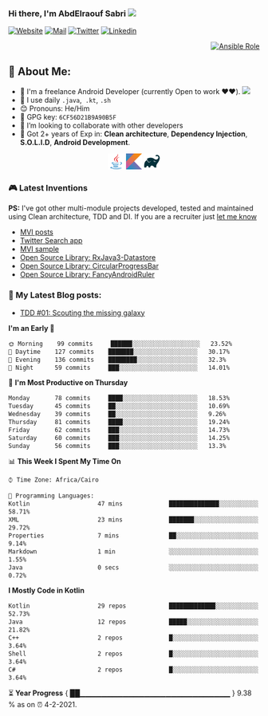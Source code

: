 ### Hi there, I'm AbdElraouf Sabri <img src="https://media.giphy.com/media/hvRJCLFzcasrR4ia7z/giphy.gif" width="25px">
[![Website](https://img.shields.io/badge/-Portfolio-black?style=for-the-badge&logo=google-chrome&logoColor=white)](https://abd3lraouf.tech/)
[![Mail](https://img.shields.io/badge/-Say%20Hi!-black?style=for-the-badge&logo=gmail)](mailto:abdelraoufsabri@gmail.com)
[![Twitter](https://img.shields.io/badge/-Twitter-black?style=for-the-badge&logo=twitter)](https://twitter.com/abd3lraouf)
[![Linkedin](https://img.shields.io/badge/-LinkedIn-black?style=for-the-badge&logo=Linkedin)](https://www.linkedin.com/in/abdelraouf-sabri/)
<p align='right'>
      <a href="https://github.com/AbdElraoufSabri/AbdElraoufSabri/releases/latest/download/AbdElraouf.Sabri.resume.pdf">
            <img alt="Ansible Role" src="https://img.shields.io/static/v1?color=red&label=Resume&logo=adobe&logoColor=white&style=for-the-badge&message=Download">
      </a>
</p>

## 🤵 About Me:
- 🏦 I'm a freelance Android Developer (currently Open to work ❤️❤️).
      <img src="https://media.giphy.com/media/WUlplcMpOCEmTGBtBW/giphy.gif" width="30">
- 🤔 I use daily `.java`,` .kt`, `.sh`
- 😊 Pronouns: He/Him
- 🔑 GPG key: `6CF56D21B9A90B5F`
- 👯 I’m looking to collaborate with other developers
- 💬 Got 2+ years of Exp in: **Clean architecture**, **Dependency Injection**, **S.O.L.I.D**, **Android Development**.

<p align="center">
<img src="https://raw.githubusercontent.com/devicons/devicon/master/icons/java/java-original.svg" alt="java" width="32" height="32"/> 
<img src="https://raw.githubusercontent.com/devicons/devicon/master/icons/kotlin/kotlin-original.svg" alt="kotlin" width="32" height="32"/> 
<img src="https://raw.githubusercontent.com/devicons/devicon/master/icons/gradle/gradle-plain.svg" alt="gradle" width="32" height="32"/> 
</p>

### 🎮 Latest Inventions
**PS:** I've got other multi-module projects developed, tested and maintained using Clean architecture, TDD and DI. If you are a recruiter just [let me know](mailto:abdelraoufsabri@gmail.com)

- [MVI posts](https://github.com/AbdElraoufSabri/MVIPosts)
- [Twitter Search app](https://github.com/AbdElraoufSabri/WeeTwit)
- [MVI sample](https://github.com/AbdElraoufSabri/mviSample)
- [Open Source Library: RxJava3-Datastore](https://github.com/AbdElraoufSabri/DatastoreWithRxJava3)
- [Open Source Library: CircularProgressBar](https://github.com/AbdElraoufSabri/CircularProgressBar)
- [Open Source Library: FancyAndroidRuler](https://github.com/AbdElraoufSabri/FancyAndroidRuler)

### 📕 My Latest Blog posts:
<!-- BLOG-POST-LIST:START -->
- [TDD #01: Scouting the missing galaxy](https://abd3lraouf.tech/tdd/TDD-01-Scouting-the-missing-galaxy/)
<!-- BLOG-POST-LIST:END -->

<!--START_SECTION:waka-->
**I'm an Early 🐤** 

```text
🌞 Morning    99 commits     ██████░░░░░░░░░░░░░░░░░░░   23.52% 
🌆 Daytime    127 commits    ███████░░░░░░░░░░░░░░░░░░   30.17% 
🌃 Evening    136 commits    ████████░░░░░░░░░░░░░░░░░   32.3% 
🌙 Night      59 commits     ███░░░░░░░░░░░░░░░░░░░░░░   14.01%

```
📅 **I'm Most Productive on Thursday** 

```text
Monday       78 commits     ████░░░░░░░░░░░░░░░░░░░░░   18.53% 
Tuesday      45 commits     ██░░░░░░░░░░░░░░░░░░░░░░░   10.69% 
Wednesday    39 commits     ██░░░░░░░░░░░░░░░░░░░░░░░   9.26% 
Thursday     81 commits     ████░░░░░░░░░░░░░░░░░░░░░   19.24% 
Friday       62 commits     ███░░░░░░░░░░░░░░░░░░░░░░   14.73% 
Saturday     60 commits     ███░░░░░░░░░░░░░░░░░░░░░░   14.25% 
Sunday       56 commits     ███░░░░░░░░░░░░░░░░░░░░░░   13.3%

```


📊 **This Week I Spent My Time On** 

```text
⌚︎ Time Zone: Africa/Cairo

💬 Programming Languages: 
Kotlin                   47 mins             ██████████████░░░░░░░░░░░   58.71% 
XML                      23 mins             ███████░░░░░░░░░░░░░░░░░░   29.72% 
Properties               7 mins              ██░░░░░░░░░░░░░░░░░░░░░░░   9.14% 
Markdown                 1 min               ░░░░░░░░░░░░░░░░░░░░░░░░░   1.55% 
Java                     0 secs              ░░░░░░░░░░░░░░░░░░░░░░░░░   0.72%

```

**I Mostly Code in Kotlin** 

```text
Kotlin                   29 repos            █████████████░░░░░░░░░░░░   52.73% 
Java                     12 repos            █████░░░░░░░░░░░░░░░░░░░░   21.82% 
C++                      2 repos             █░░░░░░░░░░░░░░░░░░░░░░░░   3.64% 
Shell                    2 repos             █░░░░░░░░░░░░░░░░░░░░░░░░   3.64% 
C#                       2 repos             █░░░░░░░░░░░░░░░░░░░░░░░░   3.64%

```



<!--END_SECTION:waka-->

⏳ **Year Progress** { ██▁▁▁▁▁▁▁▁▁▁▁▁▁▁▁▁▁▁▁▁▁▁▁▁▁▁▁▁ } 9.38 % as on ⏰ 4-2-2021.


